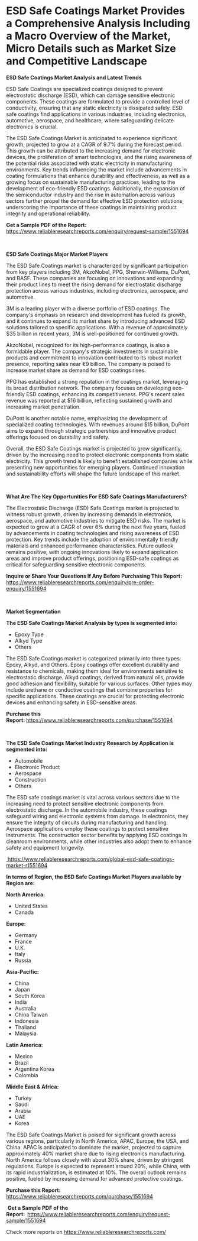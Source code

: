 <p><h1>ESD Safe Coatings Market Provides a Comprehensive Analysis Including a Macro Overview of the Market, Micro Details such as Market Size and Competitive Landscape</h1></p><p><strong>ESD Safe Coatings Market Analysis and Latest Trends</strong></p>
<p><p>ESD Safe Coatings are specialized coatings designed to prevent electrostatic discharge (ESD), which can damage sensitive electronic components. These coatings are formulated to provide a controlled level of conductivity, ensuring that any static electricity is dissipated safely. ESD safe coatings find applications in various industries, including electronics, automotive, aerospace, and healthcare, where safeguarding delicate electronics is crucial.</p><p>The ESD Safe Coatings Market is anticipated to experience significant growth, projected to grow at a CAGR of 9.7% during the forecast period. This growth can be attributed to the increasing demand for electronic devices, the proliferation of smart technologies, and the rising awareness of the potential risks associated with static electricity in manufacturing environments. Key trends influencing the market include advancements in coating formulations that enhance durability and effectiveness, as well as a growing focus on sustainable manufacturing practices, leading to the development of eco-friendly ESD coatings. Additionally, the expansion of the semiconductor industry and the rise in automation across various sectors further propel the demand for effective ESD protection solutions, underscoring the importance of these coatings in maintaining product integrity and operational reliability.</p></p>
<p><strong>Get a Sample PDF of the Report:&nbsp;</strong> <a href="https://www.reliableresearchreports.com/enquiry/request-sample/1551694?utm_campaign=2179&utm_medium=2&utm_source=Github&utm_content=ia&utm_term=01022025&utm_id=esd-safe-coatings">https://www.reliableresearchreports.com/enquiry/request-sample/1551694</a></p>
<p>&nbsp;</p>
<p><strong>ESD Safe Coatings Major Market Players</strong></p>
<p><p>The ESD Safe Coatings market is characterized by significant participation from key players including 3M, AkzoNobel, PPG, Sherwin-Williams, DuPont, and BASF. These companies are focusing on innovations and expanding their product lines to meet the rising demand for electrostatic discharge protection across various industries, including electronics, aerospace, and automotive.</p><p>3M is a leading player with a diverse portfolio of ESD coatings. The company's emphasis on research and development has fueled its growth, and it continues to expand its market share by introducing advanced ESD solutions tailored to specific applications. With a revenue of approximately $35 billion in recent years, 3M is well-positioned for continued growth.</p><p>AkzoNobel, recognized for its high-performance coatings, is also a formidable player. The company's strategic investments in sustainable products and commitment to innovation contributed to its robust market presence, reporting sales near €9 billion. The company is poised to increase market share as demand for ESD coatings rises.</p><p>PPG has established a strong reputation in the coatings market, leveraging its broad distribution network. The company focuses on developing eco-friendly ESD coatings, enhancing its competitiveness. PPG's recent sales revenue was reported at $16 billion, reflecting sustained growth and increasing market penetration.</p><p>DuPont is another notable name, emphasizing the development of specialized coating technologies. With revenues around $15 billion, DuPont aims to expand through strategic partnerships and innovative product offerings focused on durability and safety.</p><p>Overall, the ESD Safe Coatings market is projected to grow significantly, driven by the increasing need to protect electronic components from static electricity. This growth trend is likely to benefit established companies while presenting new opportunities for emerging players. Continued innovation and sustainability efforts will shape the future landscape of this market.</p></p>
<p>&nbsp;</p>
<p><strong>What Are The Key Opportunities For ESD Safe Coatings Manufacturers?</strong></p>
<p><p>The Electrostatic Discharge (ESD) Safe Coatings market is projected to witness robust growth, driven by increasing demands in electronics, aerospace, and automotive industries to mitigate ESD risks. The market is expected to grow at a CAGR of over 6% during the next five years, fueled by advancements in coating technologies and rising awareness of ESD protection. Key trends include the adoption of environmentally friendly materials and enhanced performance characteristics. Future outlook remains positive, with ongoing innovations likely to expand application areas and improve product offerings, positioning ESD-safe coatings as critical for safeguarding sensitive electronic components.</p></p>
<p><strong>Inquire or Share Your Questions If Any Before Purchasing This Report:</strong> <a href="https://www.reliableresearchreports.com/enquiry/pre-order-enquiry/1551694?utm_campaign=2179&utm_medium=2&utm_source=Github&utm_content=ia&utm_term=01022025&utm_id=esd-safe-coatings">https://www.reliableresearchreports.com/enquiry/pre-order-enquiry/1551694</a></p>
<p>&nbsp;</p>
<p><strong>Market Segmentation</strong></p>
<p><strong>The ESD Safe Coatings Market Analysis by types is segmented into:</strong></p>
<p><ul><li>Epoxy Type</li><li>Alkyd Type</li><li>Others</li></ul></p>
<p><p>The ESD Safe Coatings market is categorized primarily into three types: Epoxy, Alkyd, and Others. Epoxy coatings offer excellent durability and resistance to chemicals, making them ideal for environments sensitive to electrostatic discharge. Alkyd coatings, derived from natural oils, provide good adhesion and flexibility, suitable for various surfaces. Other types may include urethane or conductive coatings that combine properties for specific applications. These coatings are crucial for protecting electronic devices and enhancing safety in ESD-sensitive areas.</p></p>
<p><strong>Purchase this Report:&nbsp;</strong><a href="https://www.reliableresearchreports.com/purchase/1551694?utm_campaign=2179&utm_medium=2&utm_source=Github&utm_content=ia&utm_term=01022025&utm_id=esd-safe-coatings">https://www.reliableresearchreports.com/purchase/1551694</a></p>
<p>&nbsp;</p>
<p><strong>The ESD Safe Coatings Market Industry Research by Application is segmented into:</strong></p>
<p><ul><li>Automobile</li><li>Electronic Product</li><li>Aerospace</li><li>Construction</li><li>Others</li></ul></p>
<p><p>The ESD safe coatings market is vital across various sectors due to the increasing need to protect sensitive electronic components from electrostatic discharge. In the automobile industry, these coatings safeguard wiring and electronic systems from damage. In electronics, they ensure the integrity of circuits during manufacturing and handling. Aerospace applications employ these coatings to protect sensitive instruments. The construction sector benefits by applying ESD coatings in cleanroom environments, while other industries also adopt them to enhance safety and equipment longevity.</p></p>
<p><a href="https://www.reliableresearchreports.com/global-esd-safe-coatings-market-r1551694?utm_campaign=2179&utm_medium=2&utm_source=Github&utm_content=ia&utm_term=01022025&utm_id=esd-safe-coatings">&nbsp;https://www.reliableresearchreports.com/global-esd-safe-coatings-market-r1551694</a></p>
<p><strong>In terms of Region, the ESD Safe Coatings Market Players available by Region are:</strong></p>
<p>
    <p> <strong> North America: </strong>
        <ul>
            <li>United States</li>
            <li>Canada</li>
        </ul>
        </p> 
    <p> <strong> Europe: </strong>
        <ul>
            <li>Germany</li>
            <li>France</li>
            <li>U.K.</li>
            <li>Italy</li>
            <li>Russia</li>
        </ul>
        </p> 
    <p> <strong> Asia-Pacific: </strong>
        <ul>
            <li>China</li>
            <li>Japan</li>
            <li>South Korea</li>
            <li>India</li>
            <li>Australia</li>
            <li>China Taiwan</li>
            <li>Indonesia</li>
            <li>Thailand</li>
            <li>Malaysia</li>
        </ul>
        </p> 
    <p> <strong> Latin America: </strong>
        <ul>
            <li>Mexico</li>
            <li>Brazil</li>
            <li>Argentina Korea</li>
            <li>Colombia</li>
        </ul>
        </p> 
    <p> <strong> Middle East & Africa: </strong>
        <ul>
            <li>Turkey</li>
            <li>Saudi</li>
            <li>Arabia</li>
            <li>UAE</li>
            <li>Korea</li>
        </ul>
    </p>
    </p>
<p><p>The ESD Safe Coatings Market is poised for significant growth across various regions, particularly in North America, APAC, Europe, the USA, and China. APAC is anticipated to dominate the market, projected to capture approximately 40% market share due to rising electronics manufacturing. North America follows closely with about 30% share, driven by stringent regulations. Europe is expected to represent around 20%, while China, with its rapid industrialization, is estimated at 10%. The overall outlook remains positive, fueled by increasing demand for advanced protective coatings.</p></p>
<p><strong>Purchase this Report: </strong><a href="https://www.reliableresearchreports.com/purchase/1551694?utm_campaign=2179&utm_medium=2&utm_source=Github&utm_content=ia&utm_term=01022025&utm_id=esd-safe-coatings">https://www.reliableresearchreports.com/purchase/1551694</a></p>
<p>&nbsp;<strong>Get a Sample PDF of the Report:&nbsp;&nbsp;</strong><a href="https://www.reliableresearchreports.com/enquiry/request-sample/1551694?utm_campaign=2179&utm_medium=2&utm_source=Github&utm_content=ia&utm_term=01022025&utm_id=esd-safe-coatings">https://www.reliableresearchreports.com/enquiry/request-sample/1551694</a></p>
<p><strong></strong></p>
<p>Check more reports on <a href="https://www.reliableresearchreports.com/?utm_campaign=2179&utm_medium=2&utm_source=Github&utm_content=ia&utm_term=01022025&utm_id=esd-safe-coatings">https://www.reliableresearchreports.com/</a></p>